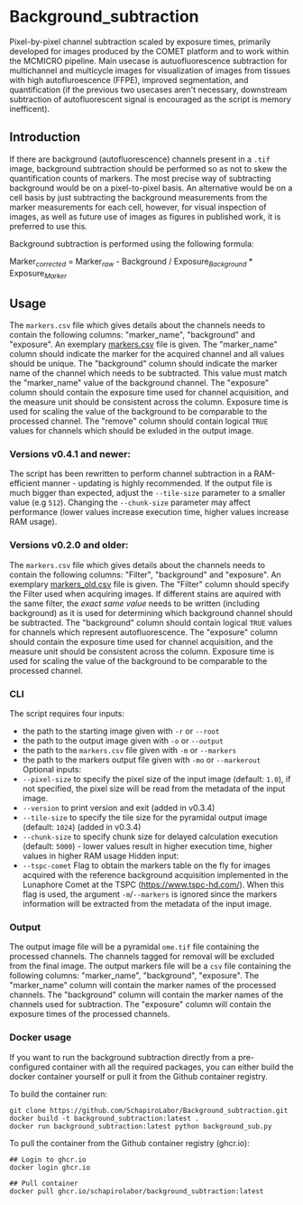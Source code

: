 # Background_subtraction

Pixel-by-pixel channel subtraction scaled by exposure times, primarily developed for images produced by the COMET platform and to work within the MCMICRO pipeline. Main usecase is autuofluorescence subtraction for multichannel and multicycle images for visualization of images from tissues with high autofluroescence (FFPE), improved segmentation, and quantification (if the previous two usecases aren't necessary, downstream subtraction of autofluorescent signal is encouraged as the script is memory inefficent).

## Introduction

If there are background (autofluorescence) channels present in a `.tif` image, background subtraction should be performed so as not to skew the quantification counts of markers. The most precise way of subtracting background would be on a pixel-to-pixel basis. An alternative would be on a cell basis by just subtracting the background measurements from the marker measurements for each cell, however, for visual inspection of images, as well as future use of images as figures in published work, it is preferred to use this.

Background subtraction is performed using the following formula:

Marker<sub>*corrected*</sub> = Marker<sub>*raw*</sub> - Background / Exposure<sub>*Background*</sub> * Exposure<sub>*Marker*</sub>


## Usage 

The `markers.csv` file which gives details about the channels needs to contain the following columns: "marker_name", "background" and "exposure". An exemplary [markers.csv](https://github.com/SchapiroLabor/Background_subtraction/blob/main/example/markers.csv) file is given. The "marker_name" column should indicate the marker for the acquired channel and all values should be unique. The "background" column should indicate the marker name of the channel which needs to be subtracted. This value must match the "marker_name" value of the background channel. The "exposure" column should contain the exposure time used for channel acquisition, and the measure unit should be consistent across the column. Exposure time is used for scaling the value of the background to be comparable to the processed channel. The "remove" column should contain logical `TRUE` values for channels which should be exluded in the output image.

### Versions v0.4.1 and newer:
The script has been rewritten to perform channel subtraction in a RAM-efficient manner - updating is highly recommended. If the output file is much bigger than expected, adjust the `--tile-size` parameter to a smaller value (e.g `512`). Changing the `--chunk-size` parameter may affect performance (lower values increase execution time, higher values increase RAM usage).


### Versions v0.2.0 and older:
The `markers.csv` file which gives details about the channels needs to contain the following columns: "Filter", "background" and "exposure". An exemplary [markers_old.csv](https://github.com/SchapiroLabor/Background_subtraction/files/9549686/markers.csv) file is given. The "Filter" column should specify the Filter used when acquiring images. If different stains are aquired with the same filter, the *exact same value* needs to be written (including background) as it is used for determining which background channel should be subtracted. The "background" column should contain logical `TRUE` values for channels which represent autofluorescence. The "exposure" column should contain the exposure time used for channel acquisition, and the measure unit should be consistent across the column. Exposure time is used for scaling the value of the background to be comparable to the processed channel.


### CLI

The script requires four inputs: 
* the path to the starting image given with `-r` or `--root`
* the path to the output image given with `-o` or `--output`
* the path to the `markers.csv` file given with `-m` or `--markers`
* the path to the markers output file given with `-mo` or `--markerout`
Optional inputs:
* `--pixel-size` to specify the pixel size of the input image (default: `1.0`), if not specified, the pixel size will be read from the metadata of the input image.
* `--version` to print version and exit (added in v0.3.4)
* `--tile-size` to specify the tile size for the pyramidal output image (default: `1024`) (added in v0.3.4)
* `--chunk-size` to specify chunk size for delayed calculation execution (default: `5000`) - lower values result in higher execution time, higher values in higher RAM usage
Hidden input:
* `--tspc-comet` Flag to obtain the markers table on the fly for images acquired with the reference background acquisition implemented in the Lunaphore Comet at the TSPC (https://www.tspc-hd.com/).
When this flag is used, the argument `-m`/`--markers` is ignored since the markers information will be extracted from the metadata of the input image.


### Output

The output image file will be a pyramidal `ome.tif` file containing the processed channels. The channels tagged for removal will be excluded from the final image.
The output markers file will be a `csv` file containing the following columns: "marker_name", "background", "exposure". The "marker_name" column will contain the marker names of the processed channels. The "background" column will contain the marker names of the channels used for subtraction. The "exposure" column will contain the exposure times of the processed channels. 

### Docker usage

If you want to run the background subtraction directly from a pre-configured container with all the required packages, you can either build the docker container yourself or pull it from the Github container registry.

To build the container run:

```
git clone https://github.com/SchapiroLabor/Background_subtraction.git
docker build -t background_subtraction:latest .
docker run background_subtraction:latest python background_sub.py
```

To pull the container from the Github container registry (ghcr.io):

```
## Login to ghcr.io
docker login ghcr.io

## Pull container
docker pull ghcr.io/schapirolabor/background_subtraction:latest
```
